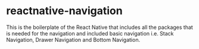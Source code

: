 # reactnative-navigation

This is the boilerplate of the React Native that includes all the packages that is needed for the navigation and included basic navigation i.e. Stack Navigation, Drawer Navigation and Bottom Navigation.
